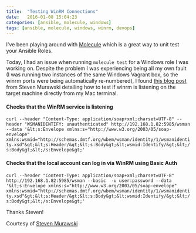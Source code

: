 ```yaml
---
title:  "Testing WinRM Connections"
date:   2016-01-08 15:04:23
categories: [ansible, molecule, windows]
tags: [ansible, molecule, windows, winrm, devops]
---
```


I've been playing around with [Molecule](https://github.com/metacloud/molecule) which is a great way to unit test your Ansible Roles. 

Today, I had an issue when running `molecule test` for a Windows role I was working on.  Despite the problem I was experiencing being all my own fault (I was running two instances of the same Windows Vagrant box, so the winrm ports were being automatically re-numbered), I found [this blog post](http://stevenmurawski.com/powershell/2015/06/need-to-test-if-winrm-is-listening/) from Steven Murawski detailing how to test if winrm is listening on the target machine directly from my Mac terminal. 


#### Checks that the WinRM service is listening

`curl --header "Content-Type: application/soap+xml;charset=UTF-8" --header "WSMANIDENTIFY: unauthenticated" http://192.168.1.82:5985/wsman --data '&lt;s:Envelope xmlns:s="http://www.w3.org/2003/05/soap-envelope" xmlns:wsmid="http://schemas.dmtf.org/wbem/wsman/identity/1/wsmanidentity.xsd"&gt;&lt;s:Header/&gt;&lt;s:Body&gt;&lt;wsmid:Identify/&gt;&lt;/s:Body&gt;&lt;/s:Envelope&gt;'`

#### Checks that the local account can log in via WinRM using Basic Auth

`curl --header "Content-Type: application/soap+xml;charset=UTF-8" http://192.168.1.82:5985/wsman --basic  -u user:password --data '&lt;s:Envelope xmlns:s="http://www.w3.org/2003/05/soap-envelope" xmlns:wsmid="http://schemas.dmtf.org/wbem/wsman/identity/1/wsmanidentity.xsd"&gt;&lt;s:Header/&gt;&lt;s:Body&gt;&lt;wsmid:Identify/&gt;&lt;/s:Body&gt;&lt;/s:Envelope&gt;'`

Thanks Steven! 

Courtesy of [Steven Murawski](http://stevenmurawski.com/powershell/2015/06/need-to-test-if-winrm-is-listening/)

